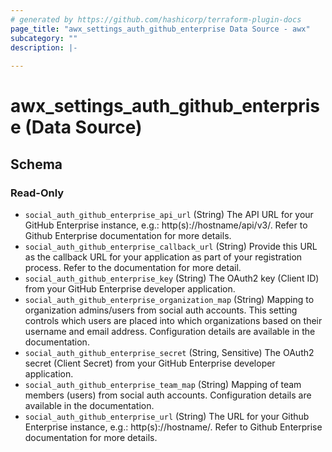 ```yaml
---
# generated by https://github.com/hashicorp/terraform-plugin-docs
page_title: "awx_settings_auth_github_enterprise Data Source - awx"
subcategory: ""
description: |-
  
---
```


# awx_settings_auth_github_enterprise (Data Source)





<!-- schema generated by tfplugindocs -->
## Schema

### Read-Only

- `social_auth_github_enterprise_api_url` (String) The API URL for your GitHub Enterprise instance, e.g.: http(s)://hostname/api/v3/. Refer to Github Enterprise documentation for more details.
- `social_auth_github_enterprise_callback_url` (String) Provide this URL as the callback URL for your application as part of your registration process. Refer to the documentation for more detail.
- `social_auth_github_enterprise_key` (String) The OAuth2 key (Client ID) from your GitHub Enterprise developer application.
- `social_auth_github_enterprise_organization_map` (String) Mapping to organization admins/users from social auth accounts. This setting
controls which users are placed into which organizations based on their
username and email address. Configuration details are available in the
documentation.
- `social_auth_github_enterprise_secret` (String, Sensitive) The OAuth2 secret (Client Secret) from your GitHub Enterprise developer application.
- `social_auth_github_enterprise_team_map` (String) Mapping of team members (users) from social auth accounts. Configuration
details are available in the documentation.
- `social_auth_github_enterprise_url` (String) The URL for your Github Enterprise instance, e.g.: http(s)://hostname/. Refer to Github Enterprise documentation for more details.
